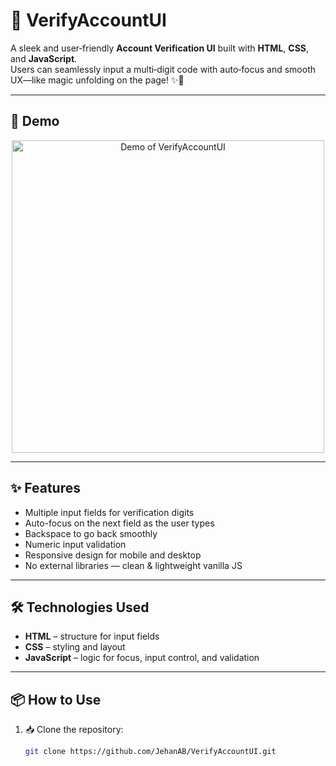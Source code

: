 # 🔐 VerifyAccountUI

A sleek and user‑friendly **Account Verification UI** built with **HTML**, **CSS**, and **JavaScript**.  
Users can seamlessly input a multi‑digit code with auto‑focus and smooth UX—like magic unfolding on the page! ✨🔢

---

## 🎥 Demo

<p align="center">
  <img src="demo.gif" alt="Demo of VerifyAccountUI" width="500"/>
</p>

---

## ✨ Features

-  Multiple input fields for verification digits  
-  Auto-focus on the next field as the user types  
-  Backspace to go back smoothly  
-  Numeric input validation  
-  Responsive design for mobile and desktop  
-  No external libraries — clean & lightweight vanilla JS

---

## 🛠️ Technologies Used

-  **HTML** – structure for input fields  
-  **CSS** – styling and layout  
-  **JavaScript** – logic for focus, input control, and validation

---

## 📦 How to Use

1. 📥 Clone the repository:
   ```bash
   git clone https://github.com/JehanAB/VerifyAccountUI.git
